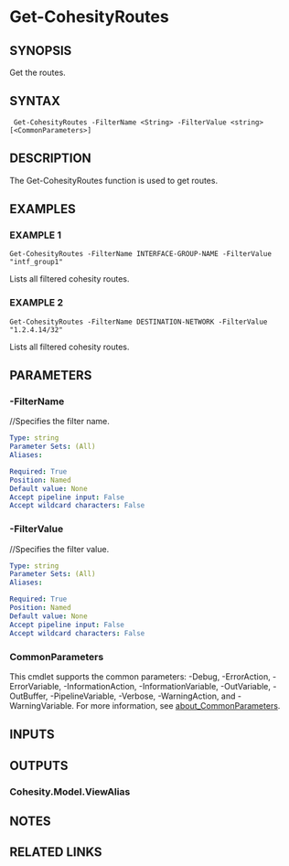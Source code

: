 # Get-CohesityRoutes

## SYNOPSIS
Get the routes.

## SYNTAX

```
 Get-CohesityRoutes -FilterName <String> -FilterValue <string> [<CommonParameters>]
```

## DESCRIPTION
The Get-CohesityRoutes function is used to get routes.

## EXAMPLES

### EXAMPLE 1
```
Get-CohesityRoutes -FilterName INTERFACE-GROUP-NAME -FilterValue "intf_group1" 
```
Lists all filtered cohesity routes.

### EXAMPLE 2
```
Get-CohesityRoutes -FilterName DESTINATION-NETWORK -FilterValue "1.2.4.14/32"
```

Lists all filtered cohesity routes.

## PARAMETERS

### -FilterName
//Specifies the filter name.

```yaml
Type: string
Parameter Sets: (All)
Aliases:

Required: True
Position: Named
Default value: None
Accept pipeline input: False
Accept wildcard characters: False
```

### -FilterValue
//Specifies the filter value.

```yaml
Type: string
Parameter Sets: (All)
Aliases:

Required: True
Position: Named
Default value: None
Accept pipeline input: False
Accept wildcard characters: False
```


### CommonParameters
This cmdlet supports the common parameters: -Debug, -ErrorAction, -ErrorVariable, -InformationAction, -InformationVariable, -OutVariable, -OutBuffer, -PipelineVariable, -Verbose, -WarningAction, and -WarningVariable. For more information, see [about_CommonParameters](http://go.microsoft.com/fwlink/?LinkID=113216).

## INPUTS

## OUTPUTS

### Cohesity.Model.ViewAlias
## NOTES

## RELATED LINKS
